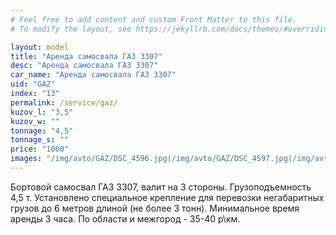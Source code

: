 ```yaml
---
# Feel free to add content and custom Front Matter to this file.
# To modify the layout, see https://jekyllrb.com/docs/themes/#overriding-theme-defaults

layout: model
title: "Аренда самосвала ГАЗ 3307"
desc: "Аренда самосвала ГАЗ 3307"
car_name: "Аренда самосвала ГАЗ 3307"
uid: "GAZ"
index: "13"
permalink: /service/gaz/
kuzov_l: "3,5"
kuzov_w: ""
tonnage: "4,5"
tonnage_s: ""
price: "1000"
images: "/img/avto/GAZ/DSC_4596.jpg|/img/avto/GAZ/DSC_4597.jpg|/img/avto/GAZ/DSC_4598.jpg"
---
```


Бортовой самосвал ГАЗ 3307, валит на 3 стороны. 
Грузоподъемность 4,5 т. 
Установлено специальное крепление для перевозки негабаритных грузов до 6 метров длиной (не более 3 тонн). 
Минимальное время аренды 3 часа. 
По области и межгород - 35-40 р\км.